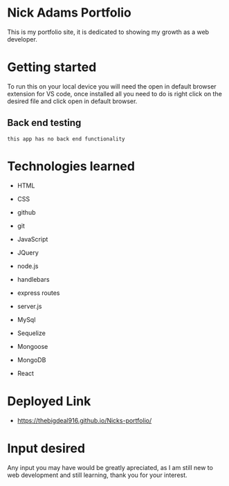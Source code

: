 # Nick Adams Portfolio

This is my portfolio site, it is dedicated to showing my growth as a web developer.

# Getting started
To run this on your local device you will need the open in default browser extension for VS code,
once installed all you need to do is right click on the desired file and click open in default browser.

## Back end testing

```
this app has no back end functionality
```

# Technologies learned

* HTML 

* CSS 

* github

* git

* JavaScript

* JQuery

* node.js

* handlebars

* express routes

* server.js

* MySql

* Sequelize

* Mongoose

* MongoDB

* React

# Deployed Link

* https://thebigdeal916.github.io/Nicks-portfolio/

# Input desired

Any input you may have would be greatly apreciated, as I am still new to web development and still learning, thank you for your interest.
